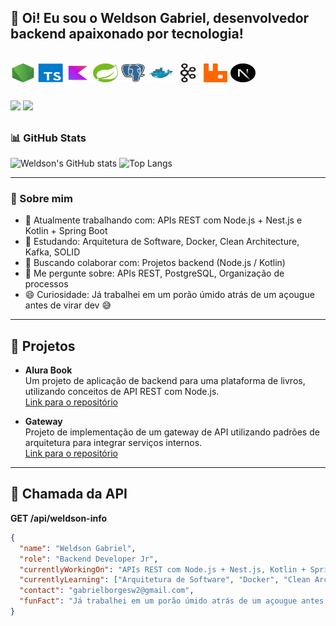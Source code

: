 ## 👋 Oi! Eu sou o Weldson Gabriel, desenvolvedor backend apaixonado por tecnologia!

<div style="display: inline_block"><br>
  <img align="center" alt="Node.js" height="30" width="40" src="https://raw.githubusercontent.com/devicons/devicon/master/icons/nodejs/nodejs-original.svg">
  <img align="center" alt="TypeScript" height="30" width="40" src="https://raw.githubusercontent.com/devicons/devicon/master/icons/typescript/typescript-plain.svg">
  <img align="center" alt="Kotlin" height="30" width="40" src="https://raw.githubusercontent.com/devicons/devicon/master/icons/kotlin/kotlin-original.svg">
  <img align="center" alt="Spring Boot" height="30" width="40" src="https://raw.githubusercontent.com/devicons/devicon/master/icons/spring/spring-original.svg">
  <img align="center" alt="PostgreSQL" height="30" width="40" src="https://raw.githubusercontent.com/devicons/devicon/master/icons/postgresql/postgresql-original.svg">
  <img align="center" alt="Docker" height="30" width="40" src="https://raw.githubusercontent.com/devicons/devicon/master/icons/docker/docker-original.svg">
  <img align="center" alt="Kafka" height="30" width="40" src="https://raw.githubusercontent.com/devicons/devicon/master/icons/apachekafka/apachekafka-original.svg">
  <img align="center" alt="RabbitMQ" height="30" width="40" src="https://raw.githubusercontent.com/devicons/devicon/master/icons/rabbitmq/rabbitmq-original.svg">
  <img align="center" alt="NextJS" height="30" width="40" src="https://raw.githubusercontent.com/devicons/devicon/master/icons/nextjs/nextjs-original.svg">
</div>

##

<div> 
  <a href = "mailto:gabrielborgesw2@gmail.com"><img src="https://img.shields.io/badge/-Gmail-%23333?style=for-the-badge&logo=gmail&logoColor=white" target="_blank"></a>
  <a href="[https://www.linkedin.com/in/weldson-gabriel/](https://www.linkedin.com/in/weldson-gabriel-borges/)" target="_blank"><img src="https://img.shields.io/badge/-LinkedIn-%230077B5?style=for-the-badge&logo=linkedin&logoColor=white" target="_blank"></a> 
</div>

##

### 📊 GitHub Stats

![Weldson's GitHub stats](https://github-readme-stats.vercel.app/api?username=WeldsonGabriel&show_icons=true&theme=tokyonight)
![Top Langs](https://github-readme-stats.vercel.app/api/top-langs/?username=WeldsonGabriel&layout=compact&theme=tokyonight)

---

### 🧠 Sobre mim

- 🔭 Atualmente trabalhando com: APIs REST com Node.js + Nest.js e Kotlin + Spring Boot  
- 🌱 Estudando: Arquitetura de Software, Docker, Clean Architecture, Kafka, SOLID  
- 👯 Buscando colaborar com: Projetos backend (Node.js / Kotlin)  
- 💬 Me pergunte sobre: APIs REST, PostgreSQL, Organização de processos  
- 😄 Curiosidade: Já trabalhei em um porão úmido atrás de um açougue antes de virar dev 😅  

---

## 📝 Projetos

- **Alura Book**  
  Um projeto de aplicação de backend para uma plataforma de livros, utilizando conceitos de API REST com Node.js.  
  [Link para o repositório](https://github.com/WeldsonGabriel/Book_alura_book_12)

- **Gateway**  
  Projeto de implementação de um gateway de API utilizando padrões de arquitetura para integrar serviços internos.  
  [Link para o repositório](https://github.com/WeldsonGabriel/gateway-pg_full)

---

## 💬 Chamada da API

**GET /api/weldson-info**

```json
{
  "name": "Weldson Gabriel",
  "role": "Backend Developer Jr",
  "currentlyWorkingOn": "APIs REST com Node.js + Nest.js, Kotlin + Spring Boot",
  "currentlyLearning": ["Arquitetura de Software", "Docker", "Clean Architecture", "Kafka", "SOLID"],
  "contact": "gabrielborgesw2@gmail.com",
  "funFact": "Já trabalhei em um porão úmido atrás de um açougue antes de virar dev 😅"
}
